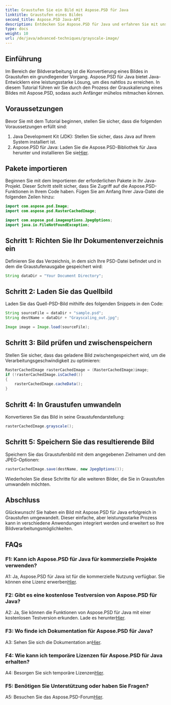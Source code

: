 ```yaml
---
title: Graustufen Sie ein Bild mit Aspose.PSD für Java
linktitle: Graustufen eines Bildes
second_title: Aspose.PSD Java-API
description: Entdecken Sie Aspose.PSD für Java und erfahren Sie mit unserem Schritt-für-Schritt-Tutorial, wie Sie Bilder mühelos in Graustufen umwandeln.
type: docs
weight: 10
url: /de/java/advanced-techniques/grayscale-image/
---
```

## Einführung

Im Bereich der Bildverarbeitung ist die Konvertierung eines Bildes in Graustufen ein grundlegender Vorgang. Aspose.PSD für Java bietet Java-Entwicklern eine leistungsstarke Lösung, um dies nahtlos zu erreichen. In diesem Tutorial führen wir Sie durch den Prozess der Grauskalierung eines Bildes mit Aspose.PSD, sodass auch Anfänger mühelos mitmachen können.

## Voraussetzungen

Bevor Sie mit dem Tutorial beginnen, stellen Sie sicher, dass die folgenden Voraussetzungen erfüllt sind:

1. Java Development Kit (JDK): Stellen Sie sicher, dass Java auf Ihrem System installiert ist.
2.  Aspose.PSD für Java: Laden Sie die Aspose.PSD-Bibliothek für Java herunter und installieren Sie sie[Hier](https://releases.aspose.com/psd/java/).

## Pakete importieren

Beginnen Sie mit dem Importieren der erforderlichen Pakete in Ihr Java-Projekt. Dieser Schritt stellt sicher, dass Sie Zugriff auf die Aspose.PSD-Funktionen in Ihrem Code haben. Fügen Sie am Anfang Ihrer Java-Datei die folgenden Zeilen hinzu:

```java
import com.aspose.psd.Image;
import com.aspose.psd.RasterCachedImage;

import com.aspose.psd.imageoptions.JpegOptions;
import java.io.FileNotFoundException;
```

## Schritt 1: Richten Sie Ihr Dokumentenverzeichnis ein

Definieren Sie das Verzeichnis, in dem sich Ihre PSD-Datei befindet und in dem die Graustufenausgabe gespeichert wird:

```java
String dataDir = "Your Document Directory";
```

## Schritt 2: Laden Sie das Quellbild

Laden Sie das Quell-PSD-Bild mithilfe des folgenden Snippets in den Code:

```java
String sourceFile = dataDir + "sample.psd";
String destName = dataDir + "Grayscaling_out.jpg";

Image image = Image.load(sourceFile);
```

## Schritt 3: Bild prüfen und zwischenspeichern

Stellen Sie sicher, dass das geladene Bild zwischengespeichert wird, um die Verarbeitungsgeschwindigkeit zu optimieren:

```java
RasterCachedImage rasterCachedImage = (RasterCachedImage)image;
if (!rasterCachedImage.isCached())
{
    rasterCachedImage.cacheData();
}
```

## Schritt 4: In Graustufen umwandeln

Konvertieren Sie das Bild in seine Graustufendarstellung:

```java
rasterCachedImage.grayscale();
```

## Schritt 5: Speichern Sie das resultierende Bild

Speichern Sie das Graustufenbild mit dem angegebenen Zielnamen und den JPEG-Optionen:

```java
rasterCachedImage.save(destName, new JpegOptions());
```

Wiederholen Sie diese Schritte für alle weiteren Bilder, die Sie in Graustufen umwandeln möchten.

## Abschluss

Glückwunsch! Sie haben ein Bild mit Aspose.PSD für Java erfolgreich in Graustufen umgewandelt. Dieser einfache, aber leistungsstarke Prozess kann in verschiedene Anwendungen integriert werden und erweitert so Ihre Bildverarbeitungsmöglichkeiten.

## FAQs

### F1: Kann ich Aspose.PSD für Java für kommerzielle Projekte verwenden?

A1: Ja, Aspose.PSD für Java ist für die kommerzielle Nutzung verfügbar. Sie können eine Lizenz erwerben[Hier](https://purchase.aspose.com/buy).

### F2: Gibt es eine kostenlose Testversion von Aspose.PSD für Java?

 A2: Ja, Sie können die Funktionen von Aspose.PSD für Java mit einer kostenlosen Testversion erkunden. Lade es herunter[Hier](https://releases.aspose.com/).

### F3: Wo finde ich Dokumentation für Aspose.PSD für Java?

 A3: Sehen Sie sich die Dokumentation an[Hier](https://reference.aspose.com/psd/java/).

### F4: Wie kann ich temporäre Lizenzen für Aspose.PSD für Java erhalten?

 A4: Besorgen Sie sich temporäre Lizenzen[Hier](https://purchase.aspose.com/temporary-license/).

### F5: Benötigen Sie Unterstützung oder haben Sie Fragen?

 A5: Besuchen Sie das Aspose.PSD-Forum[Hier](https://forum.aspose.com/c/psd/34).